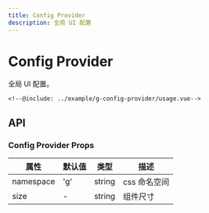 ```yaml
---
title: Config Provider
description: 全局 UI 配置
---
```


# Config Provider

全局 UI 配置。

```vue
<!--@include: ../example/g-config-provider/usage.vue-->
```

## API

### Config Provider Props

| 属性      | 默认值 | 类型   | 描述         |
| --------- | ------ | ------ | ------------ |
| namespace | 'g'    | string | css 命名空间 |
| size      | -      | string | 组件尺寸     |
